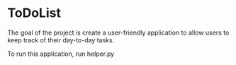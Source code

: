 # ToDoList
The goal of the project is create a user-friendly application to allow users to keep track of their day-to-day tasks. 

To run this application, run helper.py